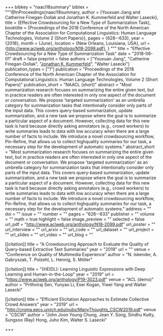 +++
bibkey = "naacl18summary"
bibtex = """@InProceedings{naacl18summary,
  author    = {Youxuan Jiang and Catherine Finegan-Dollak and Jonathan K. Kummerfeld and Walter Lasecki},
  title     = {Effective Crowdsourcing for a New Type of Summarization Task},
  booktitle = {Proceedings of the 2018 Conference of the North American Chapter of the Association for Computational Linguistics: Human Language Technologies, Volume 2 (Short Papers)},
  pages     = {628--633},
  year      = {2018},
  month     = {June},
  location  = {New Orleans, Louisiana, USA},
  url       = {http://www.aclweb.org/anthology/N18-2099.pdf},
}
"""
title = "Effective Crowdsourcing for a New Type of Summarization Task"
date = "2018-06-01"
draft = false
preprint = false
authors = ["Youxuan Jiang", "Catherine Finegan-Dollak", "<span style='text-decoration:underline;'>Jonathan K. Kummerfeld</span>", "Walter Lasecki"]
publication_types = ["1"]
publication = "Proceedings of the 2018 Conference of the North American Chapter of the Association for Computational Linguistics: Human Language Technologies, Volume 2 (Short Papers)"
publication_short = "NAACL (short)"
abstract = "Most summarization research focuses on summarizing the entire given text, but in practice readers are often interested in only one aspect of the document or conversation. We propose 'targeted summarization' as an umbrella category for summarization tasks that intentionally consider only parts of the input data. This covers query-based summarization, update summarization, and a new task we propose where the goal is to summarize a particular aspect of a document. However, collecting data for this new task is hard because directly asking annotators (e.g., crowd workers) to write summaries leads to data with low accuracy when there are a large number of facts to include.  We introduce a novel crowdsourcing workflow, Pin-Refine, that allows us to collect highquality summaries for our task, a necessary step for the development of automatic systems."
abstract_short = "Most summarization research focuses on summarizing the entire given text, but in practice readers are often interested in only one aspect of the document or conversation. We propose 'targeted summarization' as an umbrella category for summarization tasks that intentionally consider only parts of the input data. This covers query-based summarization, update summarization, and a new task we propose where the goal is to summarize a particular aspect of a document. However, collecting data for this new task is hard because directly asking annotators (e.g., crowd workers) to write summaries leads to data with low accuracy when there are a large number of facts to include.  We introduce a novel crowdsourcing workflow, Pin-Refine, that allows us to collect highquality summaries for our task, a necessary step for the development of automatic systems."
address = ""
doi = ""
issue = ""
number = ""
pages = "628--633"
publisher = ""
volume = ""
math = true
highlight = false
image_preview = ""
selected = false
url_pdf = "http://www.aclweb.org/anthology/N18-2099.pdf"
url_poster = ""
url_interview = ""
url_arxiv = ""
url_code = ""
url_dataset = ""
url_project = ""
url_slides = ""
url_video = ""
url_blog = ""

[[citation]]
title = "A Crowdsourcing Approach to Evaluate the Quality of Query-based Extractive Text Summaries"
year = "2019"
url = ""
venue = "Conference on Quality of Multimedia Experience"
author = "N. Iskender, A. Gabryszak, T. Polzehl, L. Hennig, S. Möller"

[[citation]]
title = "{HEIDL}: Learning Linguistic Expressions with Deep Learning and Human-in-the-Loop"
year = "2019"
url = "https://www.aclweb.org/anthology/P19-3023.pdf"
venue = "ACL (demo)"
author = "Prithviraj Sen, Yunyao Li, Eser Kogan, Yiwei Yang and Walter Lasecki"

[[citation]]
title = "Efficient Elicitation Approaches to Estimate Collective Crowd Answers"
year = "2019"
url = "http://croma.eecs.umich.edu/pubs/ManyThoughts_CSCW2019.pdf"
venue = "CSCW"
author = "John Joon Young Chung, Jean Y. Song, Sindhu Kutty, Sungsoo (Ray) Hong, Juho Kim, Walter S. Lasecki"


+++